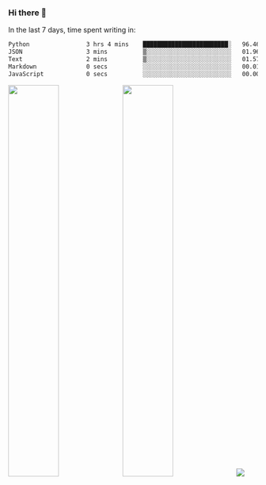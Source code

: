 ### Hi there 👋

In the last 7 days, time spent writing in:

<!--START_SECTION:waka-->

```txt
Python                3 hrs 4 mins    ████████████████████████░   96.46 %
JSON                  3 mins          ▒░░░░░░░░░░░░░░░░░░░░░░░░   01.96 %
Text                  2 mins          ▒░░░░░░░░░░░░░░░░░░░░░░░░   01.57 %
Markdown              0 secs          ░░░░░░░░░░░░░░░░░░░░░░░░░   00.01 %
JavaScript            0 secs          ░░░░░░░░░░░░░░░░░░░░░░░░░   00.00 %
```

<!--END_SECTION:waka-->

<img src="https://wakatime.com/share/@jimtje/5d0c92de-08f8-4a72-8f2f-6a9693d1e318.svg" width=45% height=45%> <img src="https://wakatime.com/share/@jimtje/501498ae-bda5-4da7-a89d-b40bcdd5556d.svg" width=45% height=45%>
![](https://hit.yhype.me/github/profile?user_id=43537315)

